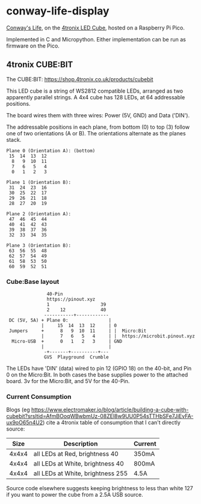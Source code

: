 # conway-life-display

[Conway's Life](https://en.wikipedia.org/wiki/Conway%27s_Game_of_Life), on the [4tronix LED Cube](https://shop.4tronix.co.uk/products/cubebit), hosted on a Raspberry Pi Pico.

Implemented in C and Micropython. Either implementation can be run as firmware on the Pico.

## 4tronix CUBE:BIT

The CUBE:BIT: https://shop.4tronix.co.uk/products/cubebit

This LED cube is a string of WS2812 compatible LEDs, arranged as two apparently parallel strings. A 4x4 cube has 128 LEDs, at 64 addressable positions.

The board wires them with three wires: Power (5V, GND) and Data ('DIN').

The addressable positions in each plane, from bottom (0) to top (3) follow one of two orientations (A or B). The orientations alternate as the planes stack.

```
Plane 0 (Orientation A): (bottom)
 15  14  13  12
  8   9  10  11
  7   6   5   4
  0   1   2   3

Plane 1 (Orientation B):
 31  24  23  16
 30  25  22  17
 29  26  21  18
 28  27  20  19

Plane 2 (Orientation A):
 47  46  45  44
 40  41  42  43
 39  38  37  36
 32  33  34  35

Plane 3 (Orientation B):
 63  56  55  48
 62  57  54  49
 61  58  53  50
 60  59  52  51
```

### Cube:Base layout

```
               40-Pin
               https://pinout.xyz
               1                   39
               2    12             40
              -----------+------------
 DC (5V, 5A) + Plane 0:               |
             |     15  14  13  12     | 0
 Jumpers     +      8   9  10  11     | |  Micro:Bit
             |      7   6   5   4     | |  https://microbit.pinout.xyz
  Micro-USB  +      0   1   2   3     | GND
             |                        |
              -+-------+----------+---
              GVS  Playground  Crumble
```

The LEDs have 'DIN' (data) wired to pin 12 (GPIO 18) on the 40-bit, and Pin 0 on the Micro:Bit. In both cases the base supplies power to the attached board. 3v for the Micro:Bit, and 5V for the 40-Pin.

### Current Consumption

Blogs (eg https://www.electromaker.io/blog/article/building-a-cube-with-cubebit?srsltid=AfmBOoqWBwbmUz-08ZEl8w9UU0P54sTTHbSFe7JiEvFA-ux9oO65n4U2) cite a 4tronix table of consumption that I can't directly source:

| Size | Description | Current |
| ---- | ----------- | ------- |
| 4x4x4 | all LEDs at Red, brightness 40 | 350mA |
| 4x4x4 | all LEDs at White, brightness 40 | 800mA |
| 4x4x4 | all LEDs at White, brightness 255 | 4.5A |

Source code elsewhere suggests keeping brightness to less than white 127 if you want to power the cube from a 2.5A USB source.
